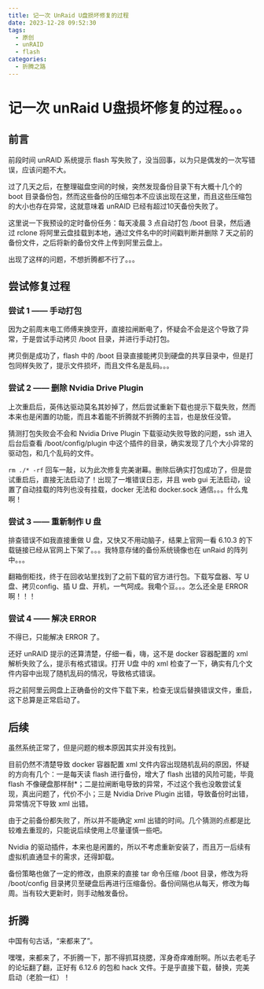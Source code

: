```yaml
---
title: 记一次 UnRaid U盘损坏修复的过程
date: 2023-12-28 09:52:30
tags:
  - 原创
  - unRAID
  - flash
categories:
  - 折腾之路
---
```

# 记一次 unRaid U盘损坏修复的过程。。。

## 前言

前段时间 unRAID 系统提示 flash 写失败了，没当回事，以为只是偶发的一次写错误，应该问题不大。

过了几天之后，在整理磁盘空间的时候，突然发现备份目录下有大概十几个的 boot 目录备份包，然而这些备份的压缩包本不应该出现在这里，而且这些压缩包的大小也存在异常，这就意味着 unRAID 已经有超过10天备份失败了。

这里说一下我预设的定时备份任务：每天凌晨 3 点自动打包 /boot 目录，然后通过 rclone 将阿里云盘挂载到本地，通过文件名中的时间戳判断并删除 7 天之前的备份文件，之后将新的备份文件上传到阿里云盘上。

出现了这样的问题，不想折腾都不行了。。。

## 尝试修复过程

### 尝试 1 —— 手动打包

因为之前周末电工师傅来换空开，直接拉闸断电了，怀疑会不会是这个导致了异常，于是尝试手动拷贝 /boot 目录，并进行手动打包。

拷贝倒是成功了，flash 中的 /boot 目录直接能拷贝到硬盘的共享目录中，但是打包同样失败了，提示文件损坏，而且文件名是乱码。。。

### 尝试 2 —— 删除 Nvidia Drive Plugin

上次重启后，英伟达驱动莫名其妙掉了，然后尝试重新下载也提示下载失败，然而本来也是闲置的功能，而且本着能不折腾就不折腾的主旨，也是放任没管。

猜测打包失败会不会和 Nvidia Drive Plugin 下载驱动失败导致的问题，ssh 进入后台后查看 /boot/config/plugin 中这个插件的目录，确实发现了几个大小异常的驱动包，和几个乱码的文件。

`rm ./* -rf` 回车一敲，以为此次修复完美谢幕。删除后确实打包成功了，但是尝试重启后，直接无法启动了！出现了一堆错误日志，并且 web gui 无法启动，设置了自动挂载的阵列也没有挂载，docker 无法和 docker.sock 通信。。。什么鬼啊！

### 尝试 3 —— 重新制作 U 盘

排查错误不如我直接重做 U 盘，又快又不用动脑子，结果上官网一看 6.10.3 的下载链接已经从官网上下架了。。。我特意存储的备份系统镜像也在 unRaid 的阵列中。。。

翻箱倒柜找，终于在回收站里找到了之前下载的官方进行包。下载写盘器、写 U 盘、拷贝config、插 U 盘、开机，一气呵成。我嘞个豆。。。怎么还全是 ERROR 啊！！！

### 尝试 4 —— 解决 ERROR

不得已，只能解决 ERROR 了。

还好 unRAID 提示的还算清楚，仔细一看，嗨，这不是 docker 容器配置的 xml 解析失败了么，提示有格式错误。打开 U盘 中的 xml 检查了一下，确实有几个文件内容中出现了随机乱码的情况，导致格式错误。

将之前阿里云网盘上正确备份的文件下载下来，检查无误后替换错误文件，重启，这下总算是正常启动了。

## 后续

虽然系统正常了，但是问题的根本原因其实并没有找到。

目前仍然不清楚导致 docker 容器配置 xml 文件内容出现随机乱码的原因，怀疑的方向有几个：一是每天读 flash 进行备份，增大了 flash 出错的风险可能，毕竟 flash 不像硬盘那样耐*；二是拉闸断电导致的异常，不过这个我也没敢尝试复现，真出问题了，代价不小；三是 Nvidia Drive Plugin 出错，导致备份时出错，异常情况下导致 xml 出错。

由于之前备份都失败了，所以并不能确定 xml 出错的时间。几个猜测的点都是比较难去重现的，只能说后续使用上尽量谨慎一些吧。

Nvidia 的驱动插件，本来也是闲置的，所以不考虑重新安装了，而且万一后续有虚拟机直通显卡的需求，还得卸载。

备份策略也做了一定的修改，由原来的直接 tar 命令压缩 /boot 目录，修改为将 /boot/config 目录拷贝至硬盘后再进行压缩备份。备份间隔也从每天，修改为每周。当有较大更新时，则手动触发备份。

## 折腾

中国有句古话，“来都来了”。

嘿嘿，来都来了，不折腾一下，那不得抓耳挠腮，浑身奇痒难耐啊。所以去老毛子的论坛翻了翻，正好有 6.12.6 的包和 hack 文件。于是乎直接下载，替换，完美启动（老脸一红）！